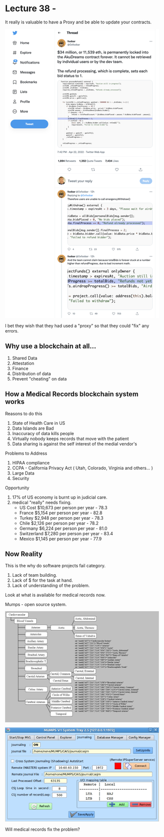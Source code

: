 

<style>
.pagebreak { page-break-before: always; }
.half { height: 200px; }
</style>
<style>
.pagebreak { page-break-before: always; }
.half { height: 200px; }
.markdown-body {
	font-size: 12px;
}
.markdown-body td {
	font-size: 12px;
}
</style>


# Lecture 38 -

It really is valuable to have a Proxy and be able to update your contracts.

![34-million-loss-no-proxy.png](34-million-loss-no-proxy.png)

I bet they wish that they had used a "proxy" so that they could "fix"
any errors.

## Why use a blockchain at all...

1. Shared Data
2. Attestation
3. Finance
4. Distribution of data
5. Prevent "cheating" on data

## How a Medical Records blockchain system works

Reasons to do this

1. State of Health Care in US
2. Data Islands are Bad
3. Inaccuracy of data kills people
1. Virtually nobody keeps records that move with the patient
2. Data sharing is against the self interest of the medial vendor's

Problems to Address

1. HIPAA compliance
2. CCPA - California Privacy Act ( Utah, Colorado, Virginia and others... )
3. Large Data
4. Security


Opportunity

1. 17% of US economy is burnt up in judicial care.
2. medical "really" needs fixing.  
	- US Cost $10,673    per person per year - 78.3		
	- France $5,154      per person per year - 82.8
	- Turkey $2,948      per person per year - 78.3
	- Chile $2,126       per person per year - 78.2
	- Germany $6,224     per person per year - 81.0
	- Switzerland $7,280 per person per year - 83.4
	- Mexico $1,145      per person per year - 77.9

## Now Reality

This is the why do software projects fail category.

1. Lack of team building.
2. Lack of $ for the task at hand.
3. Lack of understanding of the problem.

Look at what is available for medical records now.

Mumps - open source system.

![Mumps-Compiler_1.jpg](Mumps-Compiler_1.jpg)

![652160_orig.jpg](652160_orig.jpg)


Will medical records fix the problem?



